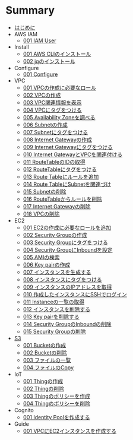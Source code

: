 # Summary
* [はじめに](README.md)
* AWS IAM
	* [001 IAM User](iam/001_iamuser.md)
* Install
	* [001 AWS CLIのインストール](install/001_install.md)
	* [002 jqのインストール](install/002_jq.md)
* Configure
	* [001 Configure](configure/001_setting.md)
* VPC
	* [001 VPCの作成に必要なロール](vpc/001_permission.md)
	* [002 VPCの作成](vpc/002_create_vpc.md)
	* [003 VPC関連情報を表示](vpc/003_describe_vpc.md)
	* [004 VPCにタグをつける](vpc/004_create_tag.md)
	* [005 Availability Zoneを調べる](vpc/005_describe_availability_zone.md)
	* [006 Subnetの作成](vpc/006_create_subnet.md)
	* [007 Subnetにタグをつける](vpc/007_create_subnet_tag.md)
	* [008 Internet Gatewayの作成](vpc/008_create_gateway.md)
	* [009 Internet Gatewayにタグをつける](vpc/009_add_gateway_tag.md)
	* [010 Internet GatewayとVPCを関連付ける](vpc/010_vpc_gateway.md)
	* [011 RouteTableのIDの取得](vpc/011_modify_route_table.md)
	* [012 RouteTableにタグをつける](vpc/012_create_route_table_tag.md)
	* [013 Route Tableにルールを追加](vpc/013_add_rule.md)
	* [014 Route TableにSubnetを関連づけ](vpc/014_associate_subnet.md)
	* [015 Subnetの削除](vpc/015_delete_subnet.md)
	* [016 RouteTableからルールを削除](vpc/016_delete_route.md)
	* [017 Internet Gatewayの削除](vpc/017_delete_gateway.md)
	* [018 VPCの削除](vpc/018_delete_vpc.md)
* EC2
	* [001 EC2の作成に必要なロールを追加](/ec2/001_permission.md)
	* [002 Security Groupの作成](/ec2/002_create_security.md)
	* [003 Security Groupにタグをつける](/ec2/003_add_security_tag.md)
	* [004 Security GroupにInboundを設定](/ec2/004_add_inbound.md)
	* [005 AMIの検索](/ec2/005_search_ami.md)
	* [006 Key pairの作成](/ec2/006_key_pair.md)
	* [007 インスタンスを生成する](/ec2/007_create_instance.md)
	* [008 インスタンスにタグをつける](/ec2/008_create_instance_tag.md)
	* [009 インスタンスのIPアドレスを取得](/ec2/009_get_instance_ip.md)
	* [010 作成したインスタンスにSSHでログイン](/ec2/010_login_ec2.md)
	* [011 Instanceの一覧の取得](/ec2/011_describe.md)
	* [012 インスタンスを削除する](/ec2/012_delete_instance.md)
	* [013 Key pairを削除する](/ec2/013_delete_key_pair.md)
	* [014 Security GroupのInboundの削除](/ec2/014_del_inbound.md)
	* [015 Security Groupの削除](/ec2/015_delete_security.md)
* [S3](s3/README.md)
	* [001 Bucketの作成](s3/001_make_bucket.md)
	* [002 Bucketの削除](s3/002_remove_bucket.md)
	* [003 ファイルの一覧](s3/003_ls.md)
	* [004 ファイルのCopy](s3/004_copy.md)
* IoT
	* [001 Thingの作成](iot/001_create_thing.md)
	* [002 Thingの削除](iot/002_delete_thing.md)
	* [003 Thingのポリシーを作成](iot/003_create_policy.md)
	* [004 Thingのポリシーを削除](iot/004_delete_policy.md)
* Cognito
	* [001 Identity Poolを作成する](cognito/001_create-identity.md)
* Guide
	* [001 VPCにEC2インスタンスを作成する](guide/001_create_ec2_instance_in_vpc.md)